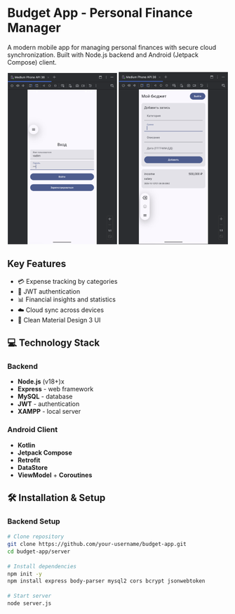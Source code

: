 # Budget App - Personal Finance Manager

A modern mobile app for managing personal finances with secure cloud synchronization. Built with Node.js backend and Android (Jetpack Compose) client.

<div align="center">
  <img src="ReadmePhotos/screenshot_login.png" width="49.5%"/>
  <img src="ReadmePhotos/screenshot_main.png" width="49.5%"/>
</div>

## Key Features

- 💳 Expense tracking by categories
- 🔐 JWT authentication
- 📊 Financial insights and statistics
- ☁️ Cloud sync across devices
- 📱 Clean Material Design 3 UI

## 💻 Technology Stack

### Backend

- **Node.js** (v18+)x
- **Express** - web framework
- **MySQL** - database
- **JWT** - authentication
- **XAMPP** - local server

### Android Client

- **Kotlin**
- **Jetpack Compose**
- **Retrofit**
- **DataStore**
- **ViewModel** + **Coroutines**

## 🛠️ Installation & Setup

### Backend Setup

```bash
# Clone repository
git clone https://github.com/your-username/budget-app.git
cd budget-app/server

# Install dependencies
npm init -y
npm install express body-parser mysql2 cors bcrypt jsonwebtoken

# Start server
node server.js
